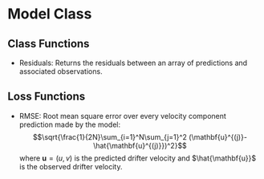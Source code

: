 # Model Class

## Class Functions
- Residuals: Returns the residuals between an array of predictions and associated observations.

## Loss Functions
- RMSE: Root mean square error over every velocity component prediction made by the model: $$\sqrt{\frac{1}{2N}\sum_{i=1}^N\sum_{j=1}^2 (\mathbf{u}^{(j)}-\hat{\mathbf{u}^{(j)}})^2}$$ where $\mathbf{u} = (u,v)$ is the predicted drifter velocity and $\hat{\mathbf{u}}$ is the observed drifter velocity. 